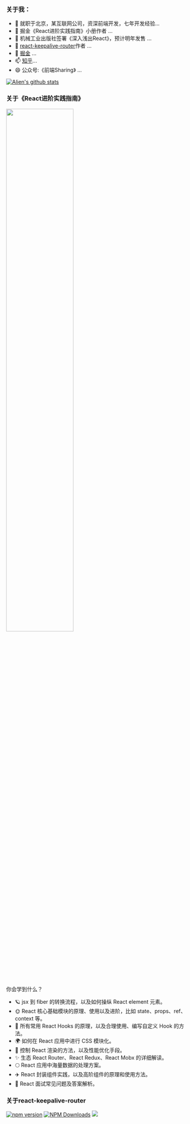 


### 关于我：

- 🔭 就职于北京，某互联网公司，资深前端开发，七年开发经验...
- 🌱 掘金《React进阶实践指南》小册作者 ...
- 👯 机械工业出版社签署《深入浅出React》，预计明年发售 ...
- 🤔 [react-keepalive-router](https://github.com/GoodLuckAlien/react-keepalive-router)作者 ...
- 💬 [掘金](https://juejin.cn/user/2418581313687390) ...
- 📫 [知乎](https://www.zhihu.com/people/alien-95-52)...
- 😄 公众号:《前端Sharing》 ...

[![Alien's github stats](https://github-readme-stats.vercel.app/api?username=GoodLuckAlien&show_icons=true&theme=synthwave)](https://github.com/GoodLuckAlien/github-readme-stats)


### 关于《React进阶实践指南》

<img  style="width:60%;borderRadius:20px;" src='https://mmbiz.qpic.cn/mmbiz_png/Opr1iaricKA8e1P7LJVdsSnu3FfKF39lfHBR9IEff9QIuJVEkteH647iaT4NZa9jDXyTy1hLBkPsUM0gzbUWib7Q6Q/640?wx_fmt=png&tp=webp&wxfrom=5&wx_lazy=1&wx_co=1' />

你会学到什么？

* 🪐 jsx 到 fiber 的转换流程，以及如何操纵 React element 元素。
* 🌞 React 核心基础模块的原理、使用以及进阶，比如 state、props、ref、context 等。
* 🌛 所有常用 React Hooks 的原理，以及合理使用、编写自定义 Hook 的方法。
* 🌍 如何在 React 应用中进行 CSS 模块化。
* 🌌 控制 React 渲染的方法，以及性能优化手段。
* ✨ 生态 React Router、React Redux、React Mobx 的详细解读。
* 🌕 React 应用中海量数据的处理方案。
* ✈️ React 封装组件实践，以及高阶组件的原理和使用方法。
* 🔭 React 面试常见问题及答案解析。

### 关于react-keepalive-router

[![npm version](https://img.shields.io/npm/v/react-keepalive-router.svg?style=flat-square)](https://www.npmjs.org/package/react-keepalive-router)
[![NPM Downloads](https://badgen.net/npm/dm/react-keepalive-router)](https://npmjs.org/package/react-keepalive-router)
![](https://img.shields.io/github/stars/GoodLuckAlien/react-keepalive-router.svg?style=social&label=Star)


